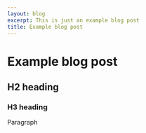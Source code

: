 ```yaml
---
layout: blog
excerpt: This is just an example blog post
title: Example blog post
---
```

# Example blog post
## H2 heading
### H3 heading
Paragraph